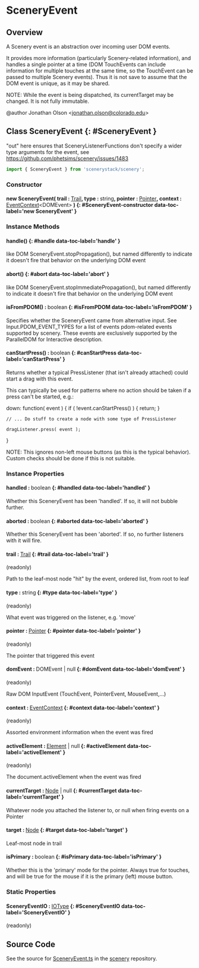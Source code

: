 # SceneryEvent

## Overview

A Scenery event is an abstraction over incoming user DOM events.

It provides more information (particularly Scenery-related information), and handles a single pointer at a time
(DOM TouchEvents can include information for multiple touches at the same time, so the TouchEvent can be passed to
multiple Scenery events). Thus it is not save to assume that the DOM event is unique, as it may be shared.

NOTE: While the event is being dispatched, its currentTarget may be changed. It is not fully immutable.

@author Jonathan Olson &lt;jonathan.olson@colorado.edu&gt;

## Class SceneryEvent {: #SceneryEvent }


"out" here ensures that SceneryListenerFunctions don't specify a wider type arguments for the event, see  https://github.com/phetsims/scenery/issues/1483

```js
import { SceneryEvent } from 'scenerystack/scenery';
```
### Constructor

#### new SceneryEvent( trail : <span style="font-weight: 400;">[Trail](../scenery/Trail.md)</span>, type : <span style="font-weight: 400;"><span style="color: hsla(calc(var(--md-hue) + 180deg),80%,40%,1);">string</span></span>, pointer : <span style="font-weight: 400;">[Pointer](../scenery/Pointer.md)</span>, context : <span style="font-weight: 400;">[EventContext](../scenery/EventContext.md)&lt;DOMEvent&gt;</span> ) {: #SceneryEvent-constructor data-toc-label='new SceneryEvent' }

### Instance Methods

#### handle() {: #handle data-toc-label='handle' }

like DOM SceneryEvent.stopPropagation(), but named differently to indicate it doesn't fire that behavior on the underlying DOM event

#### abort() {: #abort data-toc-label='abort' }

like DOM SceneryEvent.stopImmediatePropagation(), but named differently to indicate it doesn't fire that behavior on the underlying DOM event

#### isFromPDOM() : <span style="font-weight: 400;"><span style="color: hsla(calc(var(--md-hue) + 180deg),80%,40%,1);">boolean</span></span> {: #isFromPDOM data-toc-label='isFromPDOM' }

Specifies whether the SceneryEvent came from alternative input. See Input.PDOM_EVENT_TYPES for a list of events
pdom-related events supported by scenery. These events are exclusively supported by the ParallelDOM for Interactive
description.

#### canStartPress() : <span style="font-weight: 400;"><span style="color: hsla(calc(var(--md-hue) + 180deg),80%,40%,1);">boolean</span></span> {: #canStartPress data-toc-label='canStartPress' }

Returns whether a typical PressListener (that isn't already attached) could start a drag with this event.

This can typically be used for patterns where no action should be taken if a press can't be started, e.g.:

  down: function( event ) {
    if ( !event.canStartPress() ) { return; }

    // ... Do stuff to create a node with some type of PressListener

    dragListener.press( event );
  }

NOTE: This ignores non-left mouse buttons (as this is the typical behavior). Custom checks should be done if this
      is not suitable.

### Instance Properties

#### handled : <span style="font-weight: 400;"><span style="color: hsla(calc(var(--md-hue) + 180deg),80%,40%,1);">boolean</span></span> {: #handled data-toc-label='handled' }

Whether this SceneryEvent has been 'handled'. If so, it will not bubble further.

#### aborted : <span style="font-weight: 400;"><span style="color: hsla(calc(var(--md-hue) + 180deg),80%,40%,1);">boolean</span></span> {: #aborted data-toc-label='aborted' }

Whether this SceneryEvent has been 'aborted'. If so, no further listeners with it will fire.

#### trail : <span style="font-weight: 400;">[Trail](../scenery/Trail.md)</span> {: #trail data-toc-label='trail' }

(readonly)

Path to the leaf-most node "hit" by the event, ordered list, from root to leaf

#### type : <span style="font-weight: 400;"><span style="color: hsla(calc(var(--md-hue) + 180deg),80%,40%,1);">string</span></span> {: #type data-toc-label='type' }

(readonly)

What event was triggered on the listener, e.g. 'move'

#### pointer : <span style="font-weight: 400;">[Pointer](../scenery/Pointer.md)</span> {: #pointer data-toc-label='pointer' }

(readonly)

The pointer that triggered this event

#### domEvent : <span style="font-weight: 400;">DOMEvent | <span style="color: hsla(calc(var(--md-hue) + 180deg),80%,40%,1);">null</span></span> {: #domEvent data-toc-label='domEvent' }

(readonly)

Raw DOM InputEvent (TouchEvent, PointerEvent, MouseEvent,...)

#### context : <span style="font-weight: 400;">[EventContext](../scenery/EventContext.md)</span> {: #context data-toc-label='context' }

(readonly)

Assorted environment information when the event was fired

#### activeElement : <span style="font-weight: 400;">[Element](../nitroglycerin/Element.md) | <span style="color: hsla(calc(var(--md-hue) + 180deg),80%,40%,1);">null</span></span> {: #activeElement data-toc-label='activeElement' }

(readonly)

The document.activeElement when the event was fired

#### currentTarget : <span style="font-weight: 400;">[Node](../scenery/Node.md) | <span style="color: hsla(calc(var(--md-hue) + 180deg),80%,40%,1);">null</span></span> {: #currentTarget data-toc-label='currentTarget' }

Whatever node you attached the listener to, or null when firing events on a Pointer

#### target : <span style="font-weight: 400;">[Node](../scenery/Node.md)</span> {: #target data-toc-label='target' }

Leaf-most node in trail

#### isPrimary : <span style="font-weight: 400;"><span style="color: hsla(calc(var(--md-hue) + 180deg),80%,40%,1);">boolean</span></span> {: #isPrimary data-toc-label='isPrimary' }

Whether this is the 'primary' mode for the pointer. Always true for touches, and will be true
for the mouse if it is the primary (left) mouse button.

### Static Properties

#### SceneryEventIO : <span style="font-weight: 400;">[IOType](../tandem/IOType.md)</span> {: #SceneryEventIO data-toc-label='SceneryEventIO' }

(readonly)



## Source Code

See the source for [SceneryEvent.ts](https://github.com/phetsims/scenery/blob/main/js/input/SceneryEvent.ts) in the [scenery](https://github.com/phetsims/scenery) repository.
